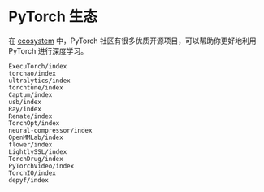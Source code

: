 # PyTorch 生态

在 [ecosystem](https://pytorch.org/ecosystem/) 中，PyTorch 社区有很多优质开源项目，可以帮助你更好地利用 PyTorch 进行深度学习。

```{toctree}
ExecuTorch/index
torchao/index
ultralytics/index
torchtune/index
Captum/index
usb/index
Ray/index
Renate/index
TorchOpt/index
neural-compressor/index
OpenMMLab/index
flower/index
LightlySSL/index
TorchDrug/index
PyTorchVideo/index
TorchIO/index
depyf/index
```
